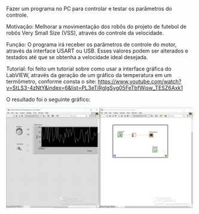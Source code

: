 Fazer um programa no PC para controlar e testar os parâmetros do controle.

Motivação: Melhorar a movimentação dos robôs do projeto de futebol de robôs Very Small Size (VSS), através do controle da velocidade.   

Função: O programa irá receber os parâmetros de controle do motor, através da interface USART ou USB. Esses valores podem ser alterados e testados até que se obtenha a velocidade ideal desejada.

Tutorial: foi feito um tutorial sobre como usar a interface gráfica do LabVIEW, através da geração de um gráfico da temperatura em um termômetro, conforme consta o site: https://www.youtube.com/watch?v=StLS3-4zNtY&index=6&list=PL3eTiRgIgSyg05FeTbfWisw_TESZ6Axk1

O resultado foi o seguinte gráfico:

<img src="Imagens/Tutorial.PNG" width="500">
